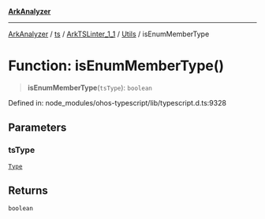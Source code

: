 [**ArkAnalyzer**](../../../../../../../../README.md)

***

[ArkAnalyzer](../../../../../../../../globals.md) / [ts](../../../../../README.md) / [ArkTSLinter\_1\_1](../../../README.md) / [Utils](../README.md) / isEnumMemberType

# Function: isEnumMemberType()

> **isEnumMemberType**(`tsType`): `boolean`

Defined in: node\_modules/ohos-typescript/lib/typescript.d.ts:9328

## Parameters

### tsType

[`Type`](../../../../../interfaces/Type.md)

## Returns

`boolean`

